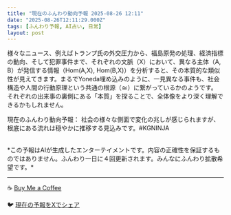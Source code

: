 ```yaml
---
title: "現在のふんわり動向予報 2025-08-26 12:11"
date: "2025-08-26T12:11:29.000Z"
tags: [ふんわり予報, AI占い, 日常]
layout: post
---
```


様々なニュース、例えばトランプ氏の外交圧力から、福島原発の処理、経済指標の動向、そして犯罪事件まで、それぞれの文脈（X）において、異なる主体（A, B）が発信する情報（Hom(A,X), Hom(B,X)）を分析すると、その本質的な類似性が見えてきます。まるでYoneda埋め込みのように、一見異なる事件も、社会構造や人間の行動原理という共通の根源（≅）に繋がっているかのようです。  それぞれの出来事の裏側にある「本質」を探ることで、全体像をより深く理解できるかもしれません。


現在のふんわり動向予報：
社会の様々な側面で変化の兆しが感じられますが、根底にある流れは穏やかに推移する見込みです。#KGNINJA

<br>
*この予報はAIが生成したエンターテイメントです。内容の正確性を保証するものではありません。ふんわり一日に４回更新されます。みんなにふんわり拡散希望です。*

---
☕️ [Buy Me a Coffee](https://www.buymeacoffee.com/kgninja)

🐦 [現在の予報をXでシェア](https://twitter.com/intent/tweet?text=%E7%8F%BE%E5%9C%A8%E3%81%AE%E3%81%B5%E3%82%93%E3%82%8F%E3%82%8A%E4%BA%88%E5%A0%B1%3A%20%E3%80%8C%E6%A7%98%E3%80%85%E3%81%AA%E3%83%8B%E3%83%A5%E3%83%BC%E3%82%B9%E3%80%81%E4%BE%8B%E3%81%88%E3%81%B0%E3%83%88%E3%83%A9%E3%83%B3%E3%83%97%E6%B0%8F%E3%81%AE%E5%A4%96%E4%BA%A4%E5%9C%A7%E5%8A%9B%E3%81%8B%E3%82%89%E3%80%81%E7%A6%8F%E5%B3%B6%E5%8E%9F%E7%99%BA%E3%81%AE%E5%87%A6%E7%90%86%E3%80%81%E7%B5%8C%E6%B8%88%E6%8C%87%E6%A8%99%E3%81%AE%E5%8B%95%E5%90%91%E3%80%81%E3%81%9D%E3%81%97%E3%81%A6%E7%8A%AF%E7%BD%AA%E4%BA%8B%E4%BB%B6%E3%81%BE%E3%81%A7%E3%80%81%E3%81%9D%E3%82%8C%E3%81%9E%E3%82%8C%E3%81%AE%E6%96%87%E8%84%88%EF%BC%88X%EF%BC%89%E3%81%AB%E3%81%8A%E3%81%84%E3%81%A6%E3%80%81%E7%95%B0%E3%81%AA%E3%82%8B%E4%B8%BB%E4%BD%93%EF%BC%88A%2C%20B%EF%BC%89%E3%81%8C%E7%99%BA%E4%BF%A1%E3%81%99%E3%82%8B%E6%83%85%E5%A0%B1%EF%BC%88Hom(A%2CX)%2C%20Hom...%E3%80%8D%23KGNINJA%20%E7%B6%9A%E3%81%8D%E3%81%AF%E3%83%96%E3%83%AD%E3%82%B0%E3%81%A7%EF%BC%81%F0%9F%91%87&url=https%3A%2F%2Fkg-ninja.github.io%2FFunwariyoso%2F)
